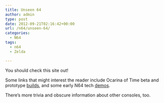 ```yaml
---
title: Unseen 64
author: admin
type: post
date: 2012-09-21T02:16:42+00:00
url: /n64/unseen-64/
categories:
  - N64
tags:
  - n64
  - Zelda

---
```

You should check this site out!

Some links that might interest the reader include Ocarina of Time beta and prototype [builds][1], and some early N64 tech [demos][2].

There&#8217;s more trivia and obscure information about other consoles, too.

 [1]: http://www.unseen64.net/2008/04/04/zelda-64-ocarina-of-time-tech-demo-proto-beta/
 [2]: http://www.unseen64.net/2008/04/04/project-reality-nintendo-ultra-64-tech-demos/